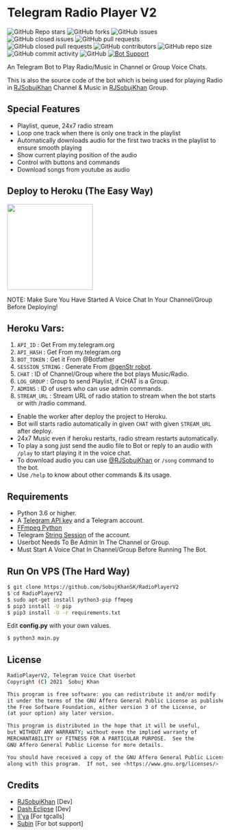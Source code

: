 # Telegram Radio Player V2
![GitHub Repo stars](https://img.shields.io/github/stars/SobujKhanSK/RadioPlayerV2?color=blue&style=flat)
![GitHub forks](https://img.shields.io/github/forks/SobujKhanSK/RadioPlayerV2?color=green&style=flat)
![GitHub issues](https://img.shields.io/github/issues/SobujKhanSK/RadioPlayerV2)
![GitHub closed issues](https://img.shields.io/github/issues-closed/SobujKhanSK/RadioPlayerV2)
![GitHub pull requests](https://img.shields.io/github/issues-pr/SobujKhanSK/RadioPlayerV2)
![GitHub closed pull requests](https://img.shields.io/github/issues-pr-closed/SobujKhanSK/RadioPlayerV2)
![GitHub contributors](https://img.shields.io/github/contributors/SobujKhanSK/RadioPlayerV2?style=flat)
![GitHub repo size](https://img.shields.io/github/repo-size/SobujKhanSK/RadioPlayerV2?color=red)
![GitHub commit activity](https://img.shields.io/github/commit-activity/m/SobujKhanSK/RadioPlayerV2)
![GitHub](https://img.shields.io/github/license/SobujKhanSK/RadioPlayerV2)
[![Bot Support](https://img.shields.io/badge/Radio%20Player%20V2-support%20group-blue)](https://t.me/RJSobujKhan)


An Telegram Bot to Play Radio/Music in Channel or Group Voice Chats.

This is also the source code of the bot which is being used for playing
Radio in [RJSobujKhan](https://t.me/PremiumAppsAndModAppsFreeChannel) Channel & Music in [RJSobujKhan](https://t.me/PremiumAppsAndModAppsFreeGroup) Group.

## Special Features

- Playlist, queue, 24x7 radio stream
- Loop one track when there is only one track in the playlist
- Automatically downloads audio for the first two tracks in the playlist to ensure smooth playing
- Show current playing position of the audio
- Control with buttons and commands
- Download songs from youtube as audio

## Deploy to Heroku (The Easy Way)

<p><a href="https://heroku.com/deploy?template=https://github.com/SobujKhanSK/RadioPlayerV2"> <img src="https://img.shields.io/badge/Deploy%20To%20Heroku-blueviolet?style=for-the-badge&logo=heroku" width="200""/></a></p>
NOTE: Make Sure You Have Started A Voice Chat In Your Channel/Group Before Deploying!

## Heroku Vars:
1. `API_ID` : Get From my.telegram.org
2. `API_HASH` : Get From my.telegram.org
3. `BOT_TOKEN` : Get it From @Botfather
4. `SESSION_STRING` : Generate From [@genStr robot](http://t.me/genStr_robot).
5. `CHAT` : ID of Channel/Group where the bot plays Music/Radio.
6. `LOG_GROUP` : Group to send Playlist, if CHAT is a Group.
7. `ADMINS` : ID of users who can use admin commands.
8. `STREAM_URL` : Stream URL of radio station to stream when the bot starts or with /radio command.

- Enable the worker after deploy the project to Heroku.
- Bot will starts radio automatically in given `CHAT` with given `STREAM_URL` after deploy. 
- 24x7 Music even if heroku restarts, radio stream restarts automatically.  
- To play a song just send the audio file to Bot or reply to an audio with `/play` to start playing it in the voice chat.
- To download audio you can use [@RJSobujKhan](http://t.me/RJSobujKhan) or `/song` command to the bot.
- Use `/help` to know about other commands & its usage.

## Requirements

- Python 3.6 or higher.
- A
  [Telegram API key](https://docs.pyrogram.org/intro/quickstart#enjoy-the-api)
  and a Telegram account.
- [FFmpeg Python](https://www.ffmpeg.org/)
- Telegram [String Session](http://t.me/genStr_robot) of the account.
- Userbot Needs To Be Admin In The Channel or Group.
- Must Start A Voice Chat In Channel/Group Before Running The Bot.

## Run On VPS (The Hard Way)

```sh
$ git clone https://github.com/SobujKhanSK/RadioPlayerV2
$ cd RadioPlayerV2
$ sudo apt-get install python3-pip ffmpeg
$ pip3 install -U pip
$ pip3 install -U -r requirements.txt
```
Edit **config.py** with your own values.

```sh
$ python3 main.py
```

## License
```sh
RadioPlayerV2, Telegram Voice Chat Userbot
Copyright (C) 2021  Sobuj Khan

This program is free software: you can redistribute it and/or modify
it under the terms of the GNU Affero General Public License as published by
the Free Software Foundation, either version 3 of the License, or
(at your option) any later version.

This program is distributed in the hope that it will be useful,
but WITHOUT ANY WARRANTY; without even the implied warranty of
MERCHANTABILITY or FITNESS FOR A PARTICULAR PURPOSE.  See the
GNU Affero General Public License for more details.

You should have received a copy of the GNU Affero General Public License
along with this program.  If not, see <https://www.gnu.org/licenses/>
```
## Credits

- [RJSobujKhan](https://github.com/SobujKhanSK) [Dev]
- [Dash Eclipse](https://github.com/dashezup) [Dev]
- [Il'ya](https://github.com/MarshalX) [For tgcalls]
- [Subin](https://github.com/subinps) [For bot support]
